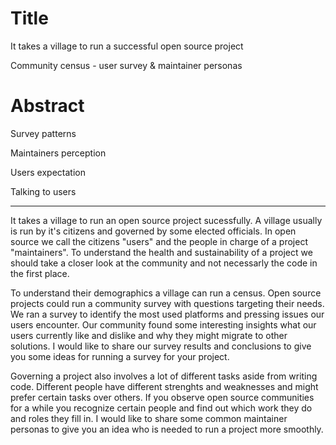 # Title

It takes a village to run a successful open source project

Community census - user survey & maintainer personas

# Abstract

Survey patterns

Maintainers perception

Users expectation

Talking to users

---

It takes a village to run an open source project sucessfully. A village usually is run by it's citizens and governed by some elected officials. In open source we call the citizens "users" and the people in charge of a project "maintainers".  To understand the health and sustainability of a project we should take a closer look at the community and not necessarly the code in the first place.

To understand their demographics a village can run a census. Open source projects could run a community survey with questions targeting their needs. We ran a survey to identify the most used platforms and pressing issues our users encounter. Our community found some interesting insights what our users currently like and dislike and why they might migrate to other solutions. I would like to share our survey results and conclusions to give you some ideas for running a survey for your project.

Governing a project also involves a lot of different tasks aside from writing code. Different people have different strenghts and weaknesses and might prefer certain tasks over others. If you observe open source communities for a while you recognize certain people and find out which work they do and roles they fill in. I would like to share some common maintainer personas to give you an idea who is needed to run a project more smoothly.
